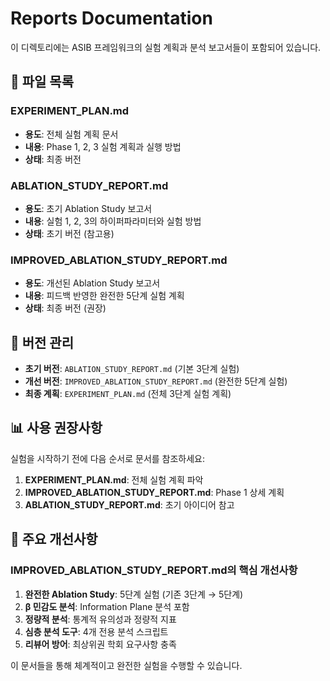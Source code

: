 # Reports Documentation

이 디렉토리에는 ASIB 프레임워크의 실험 계획과 분석 보고서들이 포함되어 있습니다.

## 📁 파일 목록

### **EXPERIMENT_PLAN.md**
- **용도**: 전체 실험 계획 문서
- **내용**: Phase 1, 2, 3 실험 계획과 실행 방법
- **상태**: 최종 버전

### **ABLATION_STUDY_REPORT.md**
- **용도**: 초기 Ablation Study 보고서
- **내용**: 실험 1, 2, 3의 하이퍼파라미터와 실험 방법
- **상태**: 초기 버전 (참고용)

### **IMPROVED_ABLATION_STUDY_REPORT.md**
- **용도**: 개선된 Ablation Study 보고서
- **내용**: 피드백 반영한 완전한 5단계 실험 계획
- **상태**: 최종 버전 (권장)

## 🔄 버전 관리

- **초기 버전**: `ABLATION_STUDY_REPORT.md` (기본 3단계 실험)
- **개선 버전**: `IMPROVED_ABLATION_STUDY_REPORT.md` (완전한 5단계 실험)
- **최종 계획**: `EXPERIMENT_PLAN.md` (전체 3단계 실험 계획)

## 📊 사용 권장사항

실험을 시작하기 전에 다음 순서로 문서를 참조하세요:

1. **EXPERIMENT_PLAN.md**: 전체 실험 계획 파악
2. **IMPROVED_ABLATION_STUDY_REPORT.md**: Phase 1 상세 계획
3. **ABLATION_STUDY_REPORT.md**: 초기 아이디어 참고

## 🎯 주요 개선사항

### **IMPROVED_ABLATION_STUDY_REPORT.md의 핵심 개선사항**

1. **완전한 Ablation Study**: 5단계 실험 (기존 3단계 → 5단계)
2. **β 민감도 분석**: Information Plane 분석 포함
3. **정량적 분석**: 통계적 유의성과 정량적 지표
4. **심층 분석 도구**: 4개 전용 분석 스크립트
5. **리뷰어 방어**: 최상위권 학회 요구사항 충족

이 문서들을 통해 체계적이고 완전한 실험을 수행할 수 있습니다. 